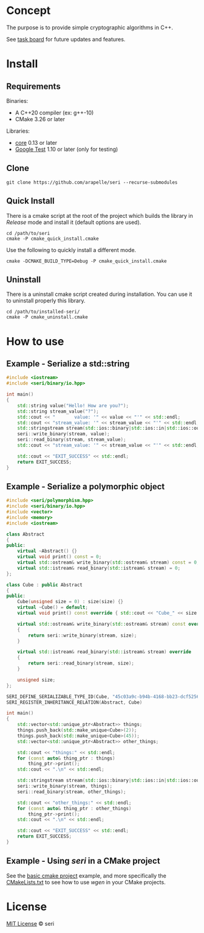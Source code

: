 # Concept

The purpose is to provide simple cryptographic algorithms in C++.

See [task board](https://app.gitkraken.com/glo/board/X1VWeSQxbQAR7JTn) for future updates and features.

# Install

## Requirements

Binaries:

- A C++20 compiler (ex: g++-10)
- CMake 3.26 or later

Libraries:

- [core](https://github.com/arapelle/core) 0.13 or later
- [Google Test](https://github.com/google/googletest) 1.10 or later (only for testing)

## Clone

```
git clone https://github.com/arapelle/seri --recurse-submodules
```

## Quick Install

There is a cmake script at the root of the project which builds the library in *Release* mode and install it (default options are used).

```
cd /path/to/seri
cmake -P cmake_quick_install.cmake
```

Use the following to quickly install a different mode.

```
cmake -DCMAKE_BUILD_TYPE=Debug -P cmake_quick_install.cmake
```

## Uninstall

There is a uninstall cmake script created during installation. You can use it to uninstall properly this library.

```
cd /path/to/installed-seri/
cmake -P cmake_uninstall.cmake
```

# How to use

## Example - Serialize a std::string

```c++
#include <iostream>
#include <seri/binary/io.hpp>

int main()
{
    std::string value("Hello! How are you?");
    std::string stream_value("?");
    std::cout << "       value: '" << value << "'" << std::endl;
    std::cout << "stream_value: '" << stream_value << "'" << std::endl;
    std::stringstream stream(std::ios::binary|std::ios::in|std::ios::out);
    seri::write_binary(stream, value);
    seri::read_binary(stream, stream_value);
    std::cout << "stream_value: '" << stream_value << "'" << std::endl;

    std::cout << "EXIT_SUCCESS" << std::endl;
    return EXIT_SUCCESS;
}
```

## Example - Serialize a polymorphic object

```c++
#include <seri/polymorphism.hpp>
#include <seri/binary/io.hpp>
#include <vector>
#include <memory>
#include <iostream>

class Abstract
{
public:
    virtual ~Abstract() {}
    virtual void print() const = 0;
    virtual std::ostream& write_binary(std::ostream& stream) const = 0;
    virtual std::istream& read_binary(std::istream& stream) = 0;
};

class Cube : public Abstract
{
public:
    Cube(unsigned size = 0) : size(size) {}
    virtual ~Cube() = default;
    virtual void print() const override { std::cout << "Cube_" << size << std::endl; }

    virtual std::ostream& write_binary(std::ostream& stream) const override
    {
        return seri::write_binary(stream, size);
    }

    virtual std::istream& read_binary(std::istream& stream) override
    {
        return seri::read_binary(stream, size);
    }

    unsigned size;
};

SERI_DEFINE_SERIALIZABLE_TYPE_ID(Cube, "45c03a9c-b94b-4168-bb23-dcf52562b9eb");
SERI_REGISTER_INHERITANCE_RELATION(Abstract, Cube)

int main()
{
    std::vector<std::unique_ptr<Abstract>> things;
    things.push_back(std::make_unique<Cube>(2));
    things.push_back(std::make_unique<Cube>(45));
    std::vector<std::unique_ptr<Abstract>> other_things;

    std::cout << "things:" << std::endl;
    for (const auto& thing_ptr : things)
        thing_ptr->print();
    std::cout << ".\n" << std::endl;

    std::stringstream stream(std::ios::binary|std::ios::in|std::ios::out);
    seri::write_binary(stream, things);
    seri::read_binary(stream, other_things);

    std::cout << "other_things:" << std::endl;
    for (const auto& thing_ptr : other_things)
        thing_ptr->print();
    std::cout << ".\n" << std::endl;

    std::cout << "EXIT_SUCCESS" << std::endl;
    return EXIT_SUCCESS;
}
```

## Example - Using *seri* in a CMake project

See the [basic cmake project](https://github.com/arapelle/seri/tree/master/example/basic_cmake_project) example, and more specifically the [CMakeLists.txt](https://github.com/arapelle/seri/tree/master/example/basic_cmake_project/CMakeLists.txt) to see how to use *wgen* in your CMake projects.

# License

[MIT License](https://github.com/arapelle/seri/blob/master/LICENSE.md) © seri

